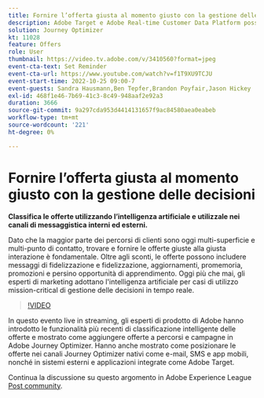 ```yaml
---
title: Fornire l’offerta giusta al momento giusto con la gestione delle decisioni
description: Adobe Target e Adobe Real-time Customer Data Platform possono essere integrati per fornire un’esperienza del cliente più personalizzata. In questo evento in diretta streaming, scopri come l’integrazione di queste due piattaforme può aiutare le aziende a raccogliere dati in tempo reale e quindi a creare e testare esperienze mirate. Guarda il processo end-to-end di questa potente funzionalità in una dimostrazione live.
solution: Journey Optimizer
kt: 11028
feature: Offers
role: User
thumbnail: https://video.tv.adobe.com/v/3410560?format=jpeg
event-cta-text: Set Reminder
event-cta-url: https://www.youtube.com/watch?v=f1T9XU9TCJU
event-start-time: 2022-10-25 09:00-7
event-guests: Sandra Hausmann,Ben Tepfer,Brandon Poyfair,Jason Hickey
exl-id: 468f1e46-7b69-41c3-8c49-948aaf2e92a3
duration: 3666
source-git-commit: 9a297cda953d4414131657f9ac84580aea0eabeb
workflow-type: tm+mt
source-wordcount: '221'
ht-degree: 0%

---
```


# Fornire l’offerta giusta al momento giusto con la gestione delle decisioni

**Classifica le offerte utilizzando l’intelligenza artificiale e utilizzale nei canali di messaggistica interni ed esterni.**

Dato che la maggior parte dei percorsi di clienti sono oggi multi-superficie e multi-punto di contatto, trovare e fornire le offerte giuste alla giusta interazione è fondamentale. Oltre agli sconti, le offerte possono includere messaggi di fidelizzazione e fidelizzazione, aggiornamenti, promemoria, promozioni e persino opportunità di apprendimento. Oggi più che mai, gli esperti di marketing adottano l&#39;intelligenza artificiale per casi di utilizzo mission-critical di gestione delle decisioni in tempo reale.

>[!VIDEO](https://video.tv.adobe.com/v/3410560/?quality=12&learn=on)

In questo evento live in streaming, gli esperti di prodotto di Adobe hanno introdotto le funzionalità più recenti di classificazione intelligente delle offerte e mostrato come aggiungere offerte a percorsi e campagne in Adobe Journey Optimizer.  Hanno anche mostrato come posizionare le offerte nei canali Journey Optimizer nativi come e-mail, SMS e app mobili, nonché in sistemi esterni e applicazioni integrate come Adobe Target.

Continua la discussione su questo argomento in Adobe Experience League [Post community](https://experienceleaguecommunities.adobe.com/t5/journey-optimizer-discussions/experience-league-live-post-session-discussion-deliver-the-right/m-p/554802#M55).
